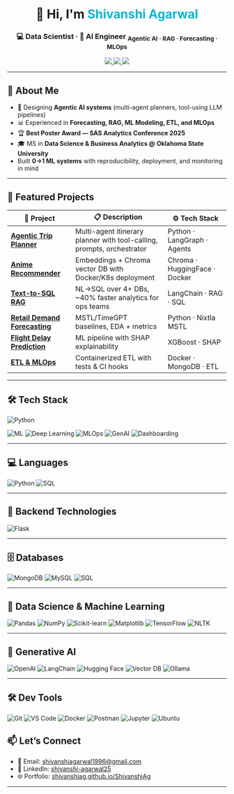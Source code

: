<!-- Banner -->
<h1 align="center">👋 Hi, I'm <span style="color:#06b6d4;">Shivanshi Agarwal</span></h1>

<h3 align="center">
💻 Data Scientist · 🤖 AI Engineer  
<sub>Agentic AI · RAG · Forecasting · MLOps</sub>
</h3>

<p align="center">
  <a href="https://shivanshiag.github.io/ShivanshiAg/">
    <img src="https://img.shields.io/badge/🌐 Portfolio-%2306b6d4?style=for-the-badge&logo=githubpages&logoColor=white" />
  </a>
  <a href="https://www.linkedin.com/in/shivanshi-agarwal25/">
    <img src="https://img.shields.io/badge/💼 LinkedIn-%230A66C2?style=for-the-badge&logo=linkedin&logoColor=white" />
  </a>
  <a href="mailto:shivanshiagarwal1996@gmail.com">
    <img src="https://img.shields.io/badge/📩 Email-%23EA4335?style=for-the-badge&logo=gmail&logoColor=white" />
  </a>
</p>

---

## 🧠 About Me

- 🧩 Designing **Agentic AI systems** (multi-agent planners, tool-using LLM pipelines)
- 📊 Experienced in **Forecasting, RAG, ML Modeling, ETL, and MLOps**
- 🏆 **Best Poster Award — SAS Analytics Conference 2025**
- 🎓 MS in **Data Science & Business Analytics @ Oklahoma State University**
- Built **0→1 ML systems** with reproducibility, deployment, and monitoring in mind 

---

## 🚀 Featured Projects

| 🧠 Project | 📋 Description | ⚙️ Tech Stack |
|---|---|---|
| [**Agentic Trip Planner**](https://github.com/ShivanshiAg/AI_Trip_Plannner) | Multi-agent itinerary planner with tool-calling, prompts, orchestrator | Python · LangGraph · Agents |
| [**Anime Recommender**](https://github.com/ShivanshiAg/ANIME-RECOMMENDER) | Embeddings + Chroma vector DB with Docker/K8s deployment | Chroma · HuggingFace · Docker |
| [**Text-to-SQL RAG**](https://github.com/ShivanshiAg?tab=repositories) | NL→SQL over 4+ DBs, ~40% faster analytics for ops teams | LangChain · RAG · SQL |
| [**Retail Demand Forecasting**](https://github.com/ShivanshiAg/Retail-Supply-Chain-Analytics-Demand-Forecasting-Prediction) | MSTL/TimeGPT baselines, EDA + metrics | Python · Nixtla MSTL |
| [**Flight Delay Prediction**](https://github.com/ShivanshiAg/Flight_delay_EDA_Prediction) | ML pipeline with SHAP explainability | XGBoost · SHAP |
| [**ETL & MLOps**](https://github.com/ShivanshiAg/ETL_MLOps) | Containerized ETL with tests & CI hooks | Docker · MongoDB · ETL |

---

## 🛠️ Tech Stack  

![Python](https://img.shields.io/badge/Python-3.9-blue?logo=python&logoColor=white)

![ML](https://img.shields.io/badge/ML-Scikit--learn%20%7C%20XGBoost-orange?logo=scikit-learn)
![Deep Learning](https://img.shields.io/badge/DL-PyTorch%20%7C%20TensorFlow-red?logo=pytorch)
![MLOps](https://img.shields.io/badge/MLOps-MLflow%20%7C%20Docker%20%7C%20AWS-success?logo=docker)
![GenAI](https://img.shields.io/badge/GenAI-LangChain%20%7C%20OpenAI%20%7C%20Gemini-purple?logo=openai)
![Dashboarding](https://img.shields.io/badge/BI-Tableau%20%7C%20Power%20BI-yellow?logo=tableau)

---
## 💻 Languages  
![Python](https://img.shields.io/badge/-Python-3776AB?style=flat&logo=python)
![SQL](https://img.shields.io/badge/-SQL-003B57?style=flat&logo=database&logoColor=white)

---

## 🚀 Backend Technologies  
![Flask](https://img.shields.io/badge/-Flask-000000?style=flat-square&logo=flask&logoColor=white)

---

## 🗄️ Databases  
![MongoDB](https://img.shields.io/badge/-MongoDB-47A248?style=flat-square&logo=mongodb&logoColor=white)
![MySQL](https://img.shields.io/badge/-MySQL-4479A1?style=flat-square&logo=mysql&logoColor=white)
![SQL](https://img.shields.io/badge/SQL-Postgres%20%7C%20Snowflake-informational?logo=postgresql)

---

## 🧠 Data Science & Machine Learning  
![Pandas](https://img.shields.io/badge/-Pandas-150458?style=flat-square&logo=pandas&logoColor=white)
![NumPy](https://img.shields.io/badge/-NumPy-013243?style=flat-square&logo=numpy&logoColor=white)
![Scikit-learn](https://img.shields.io/badge/-Scikit--Learn-F7931E?style=flat-square&logo=scikit-learn&logoColor=white)
![Matplotlib](https://img.shields.io/badge/-Matplotlib-11557C?style=flat-square&logo=matplotlib&logoColor=white)
![TensorFlow](https://img.shields.io/badge/-TensorFlow-FF6F00?style=flat-square&logo=tensorflow&logoColor=white)
![NLTK](https://img.shields.io/badge/-NLTK-00A67E?style=flat-square&logo=nltk&logoColor=white)

---

## 🤖 Generative AI  
![OpenAI](https://img.shields.io/badge/-OpenAI-412991?style=flat-square&logo=openai&logoColor=white)
![LangChain](https://img.shields.io/badge/-LangChain-000000?style=flat-square&logo=langchain&logoColor=white)
![Hugging Face](https://img.shields.io/badge/-HuggingFace-FFD21F?style=flat-square&logo=huggingface&logoColor=black)
![Vector DB](https://img.shields.io/badge/-ChromaDB-00B2FF?style=flat-square)
![Ollama](https://img.shields.io/badge/-Ollama-24292E?style=flat-square&logo=github)

---

## 🛠️ Dev Tools  
![Git](https://img.shields.io/badge/-Git-F05032?style=flat-square&logo=git&logoColor=white)
![VS Code](https://img.shields.io/badge/-VS_Code-007ACC?style=flat-square&logo=visual-studio-code&logoColor=white)
![Docker](https://img.shields.io/badge/-Docker-2496ED?style=flat-square&logo=docker&logoColor=white)
![Postman](https://img.shields.io/badge/-Postman-FF6C37?style=flat-square&logo=postman&logoColor=white)
![Jupyter](https://img.shields.io/badge/-Jupyter-F37626?style=flat-square&logo=jupyter&logoColor=white)
![Ubuntu](https://img.shields.io/badge/-Ubuntu-E95420?style=flat-square&logo=ubuntu&logoColor=white)


## 📫 Let’s Connect

- 📧 Email: [shivanshiagarwal1996@gmail.com](mailto:shivanshiagarwal1996@gmail.com)  
- 💼 LinkedIn: [shivanshi-agarwal25](https://www.linkedin.com/in/shivanshi-agarwal25/)  
- 🌐 Portfolio: [shivanshiag.github.io/ShivanshiAg](https://shivanshiag.github.io/ShivanshiAg/)

---

